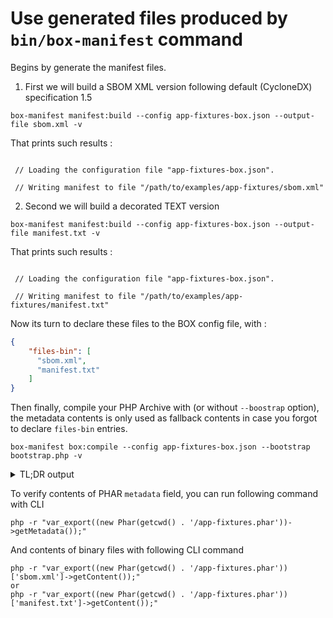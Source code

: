 <!-- markdownlint-disable MD013 MD029 MD033 -->
# Use generated files produced by `bin/box-manifest` command

Begins by generate the manifest files.

1. First we will build a SBOM XML version following default (CycloneDX) specification 1.5

```shell
box-manifest manifest:build --config app-fixtures-box.json --output-file sbom.xml -v
```

That prints such results :

```text

 // Loading the configuration file "app-fixtures-box.json".

 // Writing manifest to file "/path/to/examples/app-fixtures/sbom.xml"

```

2. Second we will build a decorated TEXT version

```shell
box-manifest manifest:build --config app-fixtures-box.json --output-file manifest.txt -v
```

That prints such results :

```text

 // Loading the configuration file "app-fixtures-box.json".

 // Writing manifest to file "/path/to/examples/app-fixtures/manifest.txt"

```

Now its turn to declare these files to the BOX config file, with :

```json
{
    "files-bin": [
      "sbom.xml",
      "manifest.txt"
    ]
}
```

Then finally, compile your PHP Archive with (or without `--boostrap` option),
the metadata contents is only used as fallback contents in case you forgot to declare `files-bin` entries.

```shell
box-manifest box:compile --config app-fixtures-box.json --bootstrap bootstrap.php -v
```

<details>
<summary>TL;DR output</summary>

```text
    ____
   / __ )____  _  __
  / __  / __ \| |/_/
 / /_/ / /_/ />  <
/_____/\____/_/|_|


Box version 4.3.8@5534406

 // Loading the configuration file "app-fixtures-box.json".

🔨  Building the PHAR "/path/to/examples/app-fixtures/app-fixtures.phar"

? Checking Composer compatibility
    > '/usr/local/bin/composer' '--version'
    > 2.6.4 (Box requires ^2.2.0)
    > Supported version detected
? No compactor to register
? Adding main file: /path/to/examples/app-fixtures/index.php
? Adding requirements checker
? Adding binary files
    > 36 file(s)
? Auto-discover files? No
? Exclude dev files? Yes
? Adding files
    > 25 file(s)
? Using stub file: /path/to/examples/app-fixtures/app-fixtures-stub.php
? Setting metadata
  - root/app-fixtures: 3.x-dev@9661882
psr/log: 3.0.0
? Dumping the Composer autoloader
    > '/usr/local/bin/composer' 'dump-autoload' '--classmap-authoritative' '--no-dev' '--ansi'
Generating optimized autoload files (authoritative)
Generated optimized autoload files (authoritative) containing 1 classes

? Removing the Composer dump artefacts
? Compressing with the algorithm "GZ"
    > Warning: the extension "zlib" will now be required to execute the PHAR
? Setting file permissions to 0755
* Done.

No recommendation found.
⚠️  1 warning found:
    - The "alias" setting has been set but is ignored since a custom stub path is used

 // PHAR: 60 files (48.27KB)
 // You can inspect the generated PHAR with the "info" command.

 // Memory usage: 12.36MB (peak: 12.82MB), time: <1sec


 // Loading the configuration file "app-fixtures-box.json".

```

</details>

To verify contents of PHAR `metadata` field, you can run following command with CLI

```shell
php -r "var_export((new Phar(getcwd() . '/app-fixtures.phar'))->getMetadata());"
```

And contents of binary files with following CLI command

```shell
php -r "var_export((new Phar(getcwd() . '/app-fixtures.phar'))['sbom.xml']->getContent());"
or
php -r "var_export((new Phar(getcwd() . '/app-fixtures.phar'))['manifest.txt']->getContent());"
```
